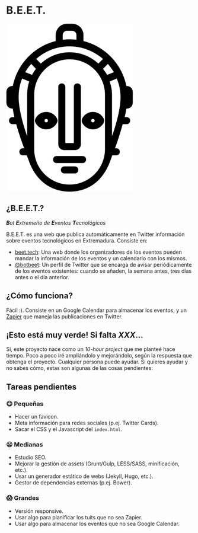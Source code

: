 # B.E.E.T.

![B.E.E.T. logo](/img/logo.png)

## ¿B.E.E.T.?
_**B**ot **E**xtremeño de **E**ventos **T**ecnológicos_

B.E.E.T. es una web que publica automáticamente en Twitter información sobre eventos tecnológicos en Extremadura. Consiste en:

* [beet.tech](http://beet.tech): Una web donde los organizadores de los eventos pueden mandar la información de los eventos y un calendario con los mismos.
* [@botbeet](http://twitter.com/botbeet): Un perfil de Twitter que se encarga de avisar periódicamente de los eventos existentes: cuando se añaden, la semana antes, tres días antes o el día anterior.

## ¿Cómo funciona?
Fácil :). Consiste en un Google Calendar para almacenar los eventos, y un [Zapier](http://zapier.com) que maneja las publicaciones en Twitter.

## ¡Esto está muy verde! Si falta *XXX*...
Sí, este proyecto nace como un *10-hour project* que me planteé hace tiempo. Poco a poco iré ampliándolo y mejorándolo, según la respuesta que obtenga el proyecto. Cualquier persona puede ayudar. Si quieres ayudar y no sabes cómo, estas son algunas de las cosas pendientes:

## Tareas pendientes

### :yum: Pequeñas
* Hacer un favicon.
* Meta información para redes sociales (p.ej. Twitter Cards).
* Sacar el CSS y el Javascript del `index.html`.

### :frowning: Medianas
* Estudio SEO.
* Mejorar la gestión de assets (Grunt/Gulp, LESS/SASS, minificación, etc.).
* Usar un generador estático de webs (Jekyll, Hugo, etc.).
* Gestor de dependencias externas (p.ej. Bower).

### :scream: Grandes
* Versión responsive.
* Usar algo para planificar los tuits que no sea Zapier.
* Usar algo para almacenar los eventos que no sea Google Calendar.
